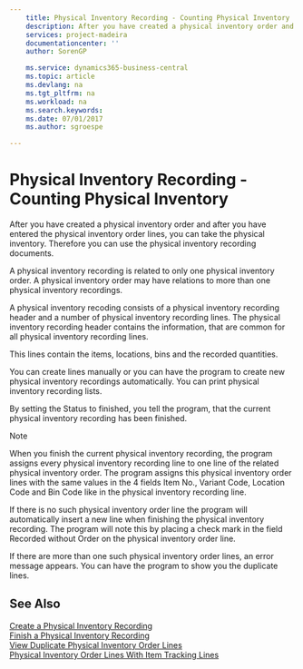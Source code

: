 ```yaml
---
    title: Physical Inventory Recording - Counting Physical Inventory
    description: After you have created a physical inventory order and after you have entered the physical inventory order lines, you can take the physical inventory. Therefore you can use the physical inventory recording documents.
    services: project-madeira
    documentationcenter: ''
    author: SorenGP

    ms.service: dynamics365-business-central
    ms.topic: article
    ms.devlang: na
    ms.tgt_pltfrm: na
    ms.workload: na
    ms.search.keywords:
    ms.date: 07/01/2017
    ms.author: sgroespe

---
```

# Physical Inventory Recording - Counting Physical Inventory
After you have created a physical inventory order and after you have entered the physical inventory order lines, you can take the physical inventory. Therefore you can use the physical inventory recording documents.  

A physical inventory recording is related to only one physical inventory order. A physical inventory order may have relations to more than one physical inventory recordings.  

A physical inventory recoding consists of a physical inventory recording header and a number of physical inventory recording lines. The physical inventory recording header contains the information, that are common for all physical inventory recording lines.  

This lines contain the items, locations, bins and the recorded quantities.  

You can create lines manually or you can have the program to create new physical inventory recordings automatically. You can print physical inventory recording lists.  

By setting the Status to finished, you tell the program, that the current physical inventory recording has been finished.  

> [!NOTE]  
>  When you finish the current physical inventory recording, the program assigns every physical inventory recording line to one line of the related physical inventory order. The program assigns this physical inventory order lines with the same values in the 4 fields Item No., Variant Code, Location Code and Bin Code like in the physical inventory recording line.  
>   
>  If there is no such physical inventory order line the program will automatically insert a new line when finishing the physical inventory recording. The program will note this by placing a check mark in the field Recorded without Order on the physical inventory order line.  
>   
>  If there are more than one such physical inventory order lines, an error message appears. You can have the program to show you the duplicate lines.  

## See Also  
 [Create a Physical Inventory Recording](how-to-create-a-physical-inventory-recording.md)   
 [Finish a Physical Inventory Recording](how-to-finish-a-physical-inventory-recording.md)   
 [View Duplicate Physical Inventory Order Lines](how-to-view-duplicate-physical-inventory-order-lines.md)   
 [Physical Inventory Order Lines With Item Tracking Lines](physical-inventory-order-lines-with-item-tracking-lines.md)
